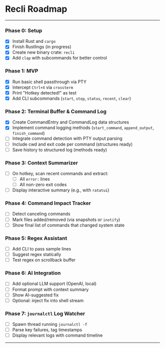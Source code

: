 # Recli Roadmap

---

### **Phase 0: Setup**

* [x] Install Rust and `cargo`
* [x] Finish Rustlings (in progress)
* [x] Create new binary crate: `recli`
* [x] Add `clap` with subcommands for better control

### **Phase 1: MVP**

* [x] Run basic shell passthrough via PTY
* [x] Intercept `Ctrl+X` via `crossterm`
* [x] Print "Hotkey detected!" as test
* [x] Add CLI subcommands (`start`, `stop`, `status`, `recent`, `clear`)

### **Phase 2: Terminal Buffer & Command Log**

* [x] Create CommandEntry and CommandLog data structures
* [x] Implement command logging methods (`start_command`, `append_output`, `finish_command`)
* [ ] Integrate command detection with PTY output parsing
* [ ] Include cwd and exit code per command (structures ready)
* [ ] Save history to structured log (methods ready)

### **Phase 3: Context Summarizer**

* [ ] On hotkey, scan recent commands and extract:
  * [ ] All `error:` lines
  * [ ] All non-zero exit codes
* [ ] Display interactive summary (e.g., with `ratatui`)

### **Phase 4: Command Impact Tracker**

* [ ] Detect canceling commands
* [ ] Mark files added/removed (via snapshots or `inotify`)
* [ ] Show final list of commands that changed system state

### **Phase 5: Regex Assistant**

* [ ] Add CLI to pass sample lines
* [ ] Suggest regex statically
* [ ] Test regex on scrollback buffer

### **Phase 6: AI Integration**

* [ ] Add optional LLM support (OpenAI, local)
* [ ] Format prompt with context summary
* [ ] Show AI-suggested fix
* [ ] Optional: inject fix into shell stream

### **Phase 7: `journalctl` Log Watcher**

* [ ] Spawn thread running `journalctl -f`
* [ ] Parse key failures, tag timestamps
* [ ] Display relevant logs with command timeline

---